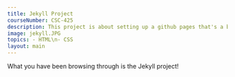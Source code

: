 ```yaml
---
title: Jekyll Project
courseNumber: CSC-425
description: This project is about setting up a github pages that's a bit more dynamic and complicated.
image: jekyll.JPG
topics: - HTML\n- CSS
layout: main
---
```


What you have been browsing through is the Jekyll project!
